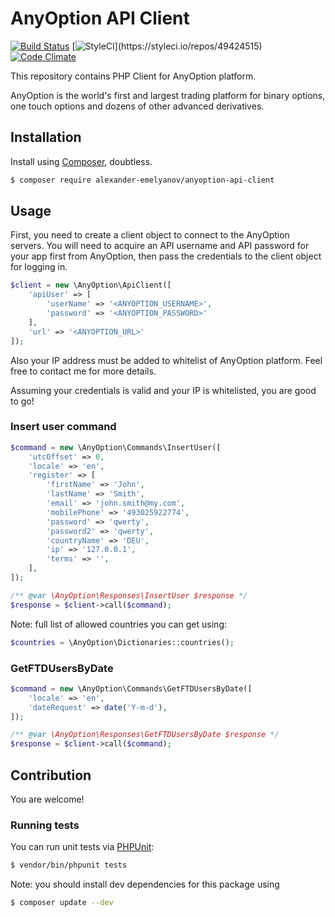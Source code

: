 AnyOption API Client
====
[![Build Status](https://img.shields.io/travis/alexander-emelyanov/anyoption-api-client/master.svg?style=flat-square)](https://travis-ci.org/alexander-emelyanov/anyoption-api-client)
[![StyleCI](https://styleci.io/repos/49424515/shield?)](https://styleci.io/repos/49424515)
[![Code Climate](https://img.shields.io/codeclimate/github/alexander-emelyanov/anyoption-api-client.svg?style=flat-square)](https://codeclimate.com/github/alexander-emelyanov/anyoption-api-client)

This repository contains PHP Client for AnyOption platform.

AnyOption is the world's first and largest trading platform for binary options, one touch options and dozens of other advanced derivatives.

## Installation
Install using [Composer](http://getcomposer.org), doubtless.

```sh
$ composer require alexander-emelyanov/anyoption-api-client
```

## Usage

First, you need to create a client object to connect to the AnyOption servers. You will need to acquire an API username and API password for your app first from AnyOption, then pass the credentials to the client object for logging in. 

```php
$client = new \AnyOption\ApiClient([
    'apiUser' => [
        'userName' => '<ANYOPTION_USERNAME>',
        'password' => '<ANYOPTION_PASSWORD>'
    ],
    'url' => '<ANYOPTION_URL>'
]);
```

Also your IP address must be added to whitelist of AnyOption platform. Feel free to contact me for more details.

Assuming your credentials is valid and your IP is whitelisted, you are good to go!

### Insert user command

```php
$command = new \AnyOption\Commands\InsertUser([
    'utcOffset' => 0,
    'locale' => 'en',
    'register' => [
        'firstName' => 'John',
        'lastName' => 'Smith',
        'email' => 'john.smith@my.com',
        'mobilePhone' => '493025922774',
        'password' => 'qwerty',
        'password2' => 'qwerty',
        'countryName' => 'DEU',
        'ip' => '127.0.0.1',
        'terms' => '',
    ],
]);

/** @var \AnyOption\Responses\InsertUser $response */
$response = $client->call($command);
```

Note: full list of allowed countries you can get using:

```php
$countries = \AnyOption\Dictionaries::countries();
```

### GetFTDUsersByDate

```php
$command = new \AnyOption\Commands\GetFTDUsersByDate([
    'locale' => 'en',
    'dateRequest' => date('Y-m-d'),
]);

/** @var \AnyOption\Responses\GetFTDUsersByDate $response */
$response = $client->call($command);
```


## Contribution
You are welcome!

### Running tests

You can run unit tests via [PHPUnit](http://phpunit.de):

```sh
$ vendor/bin/phpunit tests
```

Note: you should install dev dependencies for this package using 

```sh
$ composer update --dev
```
